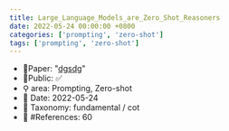 ```yaml
---
title: Large_Language_Models_are_Zero_Shot_Reasoners
date: 2022-05-24 00:00:00 +0800
categories: ['prompting', 'zero-shot']
tags: ['prompting', 'zero-shot']
---
```


- 📙Paper: "[dgsdg](dsgfdhgf)"
- 🔑Public: ✅
- ⚲ area: Prompting, Zero-shot
- 📅 Date: 2022-05-24
- 🔎 Taxonomy: fundamental / cot
- 📝 #References: 60
